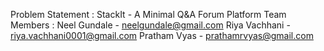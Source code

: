 Problem Statement : StackIt - A Minimal Q&A Forum Platform
Team Members : 
Neel Gundale - neelgundale@gmail.com
Riya Vachhani - riya.vachhani0001@gmail.com
Pratham Vyas - prathamrvyas@gmail.com